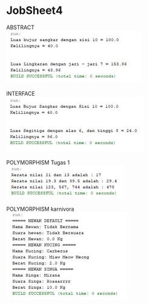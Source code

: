 # JobSheet4
ABSTRACT <br>
![alt text](https://github.com/elangone/JobSheet4/blob/master/JobSheet4/ABSTRACT.JPG)
<br>
<br>
INTERFACE <br>
![alt text](https://github.com/elangone/JobSheet4/blob/master/JobSheet4/INTERFACE.JPG)
<br>
<br>
POLYMORPHISM Tugas 1 <br>
![alt text](https://github.com/elangone/JobSheet4/blob/master/JobSheet4/POLIMORPHISMTugas1.JPG)
<br>
<br>
POLYMORPHISM karnivora <br>
![alt text](https://github.com/elangone/JobSheet4/blob/master/JobSheet4/POLIMORPHISMTkarnivora.JPG)
